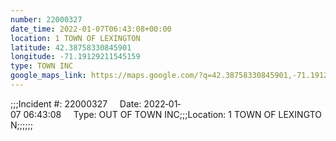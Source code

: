 ```yaml
---
number: 22000327
date_time: 2022-01-07T06:43:08+00:00
location: 1 TOWN OF LEXINGTON
latitude: 42.38758330845901
longitude: -71.19129211545159
type: TOWN INC
google_maps_link: https://maps.google.com/?q=42.38758330845901,-71.19129211545159
---
```


;;;Incident #: 22000327     Date: 2022‐01‐07 06:43:08     Type: OUT OF TOWN INC;;;Location: 1 TOWN OF LEXINGTON;;;;;;

